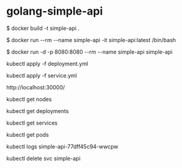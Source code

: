 # golang-simple-api


$ docker build -t simple-api .

$ docker run --rm --name simple-api -it simple-api:latest /bin/bash

$ docker run -d -p 8080:8080 --rm --name simple-api simple-api




kubectl apply -f deployment.yml


kubectl apply -f service.yml



http://localhost:30000/


kubectl get nodes

kubectl get deployments

kubectl get services

kubectl get pods

kubectl logs simple-api-77dff45c94-wwcpw


kubectl delete svc simple-api

